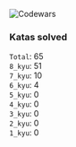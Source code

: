 ![Codewars](https://www.codewars.com/users/PheRum/badges/large)

### Katas solved

`Total`: 65 \
`8_kyu`: 51 \
`7_kyu`: 10 \
`6_kyu`: 4 \
`5_kyu`: 0 \
`4_kyu`: 0 \
`3_kyu`: 0 \
`2_kyu`: 0 \
`1_kyu`: 0
